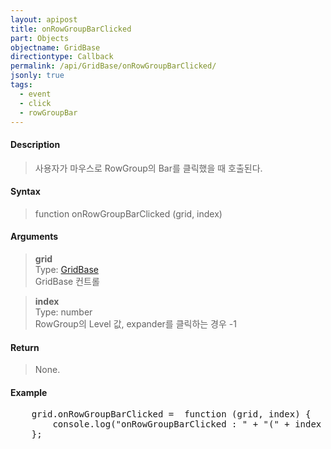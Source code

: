 ```yaml
---
layout: apipost
title: onRowGroupBarClicked
part: Objects
objectname: GridBase
directiontype: Callback
permalink: /api/GridBase/onRowGroupBarClicked/
jsonly: true
tags:
  - event
  - click
  - rowGroupBar
---
```



#### Description

> 사용자가 마우스로 RowGroup의 Bar를 클릭했을 때 호출된다.  

#### Syntax

> function onRowGroupBarClicked (grid, index)  

#### Arguments

> **grid**  
> Type: [GridBase](/api/GridBase/)  
> GridBase 컨트롤  

> **index**  
> Type: number  
> RowGroup의 Level 값, expander를 클릭하는 경우 -1

#### Return

> None.  

#### Example

<pre class="prettyprint">
    grid.onRowGroupBarClicked =  function (grid, index) {
        console.log("onRowGroupBarClicked : " + "(" + index + ")")
    };
</pre>

